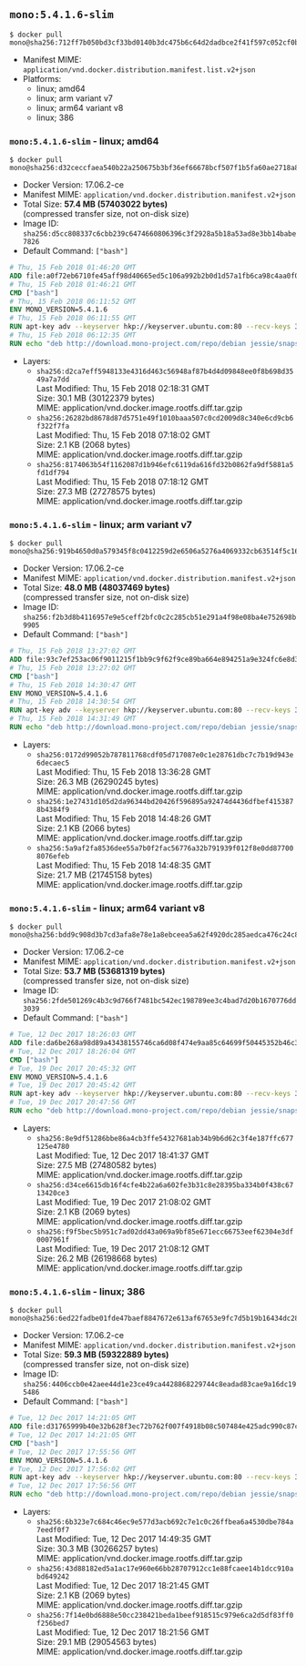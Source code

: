 ## `mono:5.4.1.6-slim`

```console
$ docker pull mono@sha256:712ff7b050bd3cf33bd0140b3dc475b6c64d2dadbce2f41f597c052cf0b1c27b
```

-	Manifest MIME: `application/vnd.docker.distribution.manifest.list.v2+json`
-	Platforms:
	-	linux; amd64
	-	linux; arm variant v7
	-	linux; arm64 variant v8
	-	linux; 386

### `mono:5.4.1.6-slim` - linux; amd64

```console
$ docker pull mono@sha256:d32ceccfaea540b22a250675b3bf36ef66678bcf507f1b5fa60ae2718a8f279c
```

-	Docker Version: 17.06.2-ce
-	Manifest MIME: `application/vnd.docker.distribution.manifest.v2+json`
-	Total Size: **57.4 MB (57403022 bytes)**  
	(compressed transfer size, not on-disk size)
-	Image ID: `sha256:d5cc808337c6cbb239c6474660806396c3f2928a5b18a53ad8e3bb14babe7826`
-	Default Command: `["bash"]`

```dockerfile
# Thu, 15 Feb 2018 01:46:20 GMT
ADD file:a0f72eb6710fe45aff98d40665ed5c106a992b2b0d1d57a1fb6ca98c4aa0f0a6 in / 
# Thu, 15 Feb 2018 01:46:21 GMT
CMD ["bash"]
# Thu, 15 Feb 2018 06:11:52 GMT
ENV MONO_VERSION=5.4.1.6
# Thu, 15 Feb 2018 06:11:55 GMT
RUN apt-key adv --keyserver hkp://keyserver.ubuntu.com:80 --recv-keys 3FA7E0328081BFF6A14DA29AA6A19B38D3D831EF
# Thu, 15 Feb 2018 06:12:35 GMT
RUN echo "deb http://download.mono-project.com/repo/debian jessie/snapshots/$MONO_VERSION main" > /etc/apt/sources.list.d/mono-official.list   && apt-get update   && apt-get install -y mono-runtime   && rm -rf /var/lib/apt/lists/* /tmp/*
```

-	Layers:
	-	`sha256:d2ca7eff5948133e4316d463c56948af87b4d4d09848ee0f8b698d3549a7a7dd`  
		Last Modified: Thu, 15 Feb 2018 02:18:31 GMT  
		Size: 30.1 MB (30122379 bytes)  
		MIME: application/vnd.docker.image.rootfs.diff.tar.gzip
	-	`sha256:26282bd8678d87d5751e49f1010baaa507c0cd2009d8c340e6cd9cb6f322f7fa`  
		Last Modified: Thu, 15 Feb 2018 07:18:02 GMT  
		Size: 2.1 KB (2068 bytes)  
		MIME: application/vnd.docker.image.rootfs.diff.tar.gzip
	-	`sha256:8174063b54f1162087d1b946efc6119da616fd32b0862fa9df5881a5fd1df794`  
		Last Modified: Thu, 15 Feb 2018 07:18:12 GMT  
		Size: 27.3 MB (27278575 bytes)  
		MIME: application/vnd.docker.image.rootfs.diff.tar.gzip

### `mono:5.4.1.6-slim` - linux; arm variant v7

```console
$ docker pull mono@sha256:919b4650d0a579345f8c0412259d2e6506a5276a4069332cb63514f5c16a57ef
```

-	Docker Version: 17.06.2-ce
-	Manifest MIME: `application/vnd.docker.distribution.manifest.v2+json`
-	Total Size: **48.0 MB (48037469 bytes)**  
	(compressed transfer size, not on-disk size)
-	Image ID: `sha256:f2b3d8b4116957e9e5ceff2bfc0c2c285cb51e291a4f98e08ba4e752698b9905`
-	Default Command: `["bash"]`

```dockerfile
# Thu, 15 Feb 2018 13:27:02 GMT
ADD file:93c7ef253ac06f9011215f1bb9c9f62f9ce89ba664e894251a9e324fc6e8d3aa in / 
# Thu, 15 Feb 2018 13:27:02 GMT
CMD ["bash"]
# Thu, 15 Feb 2018 14:30:47 GMT
ENV MONO_VERSION=5.4.1.6
# Thu, 15 Feb 2018 14:30:54 GMT
RUN apt-key adv --keyserver hkp://keyserver.ubuntu.com:80 --recv-keys 3FA7E0328081BFF6A14DA29AA6A19B38D3D831EF
# Thu, 15 Feb 2018 14:31:49 GMT
RUN echo "deb http://download.mono-project.com/repo/debian jessie/snapshots/$MONO_VERSION main" > /etc/apt/sources.list.d/mono-official.list   && apt-get update   && apt-get install -y mono-runtime   && rm -rf /var/lib/apt/lists/* /tmp/*
```

-	Layers:
	-	`sha256:0172d99052b787811768cdf05d717087e0c1e28761dbc7c7b19d943e6decaec5`  
		Last Modified: Thu, 15 Feb 2018 13:36:28 GMT  
		Size: 26.3 MB (26290245 bytes)  
		MIME: application/vnd.docker.image.rootfs.diff.tar.gzip
	-	`sha256:1e27431d105d2da96344bd20426f596895a92474d4436dfbef4153878b4384f9`  
		Last Modified: Thu, 15 Feb 2018 14:48:26 GMT  
		Size: 2.1 KB (2066 bytes)  
		MIME: application/vnd.docker.image.rootfs.diff.tar.gzip
	-	`sha256:5a9af2fa8536dee55a7b0f2fac56776a32b791939f012f8e0dd877008076efeb`  
		Last Modified: Thu, 15 Feb 2018 14:48:35 GMT  
		Size: 21.7 MB (21745158 bytes)  
		MIME: application/vnd.docker.image.rootfs.diff.tar.gzip

### `mono:5.4.1.6-slim` - linux; arm64 variant v8

```console
$ docker pull mono@sha256:bdd9c908d3b7cd3afa8e78e1a8ebceea5a62f4920dc285aedca476c24c8a85f0
```

-	Docker Version: 17.06.2-ce
-	Manifest MIME: `application/vnd.docker.distribution.manifest.v2+json`
-	Total Size: **53.7 MB (53681319 bytes)**  
	(compressed transfer size, not on-disk size)
-	Image ID: `sha256:2fde501269c4b3c9d766f7481bc542ec198789ee3c4bad7d20b1670776dd3039`
-	Default Command: `["bash"]`

```dockerfile
# Tue, 12 Dec 2017 18:26:03 GMT
ADD file:da6be268a98d89a43438155746ca6d08f474e9aa85c64699f50445352b46c348 in / 
# Tue, 12 Dec 2017 18:26:04 GMT
CMD ["bash"]
# Tue, 19 Dec 2017 20:45:32 GMT
ENV MONO_VERSION=5.4.1.6
# Tue, 19 Dec 2017 20:45:42 GMT
RUN apt-key adv --keyserver hkp://keyserver.ubuntu.com:80 --recv-keys 3FA7E0328081BFF6A14DA29AA6A19B38D3D831EF
# Tue, 19 Dec 2017 20:47:56 GMT
RUN echo "deb http://download.mono-project.com/repo/debian jessie/snapshots/$MONO_VERSION main" > /etc/apt/sources.list.d/mono-official.list   && apt-get update   && apt-get install -y mono-runtime   && rm -rf /var/lib/apt/lists/* /tmp/*
```

-	Layers:
	-	`sha256:8e9df51286bbe86a4cb3ffe54327681ab34b9b6d62c3f4e187ffc677125e4780`  
		Last Modified: Tue, 12 Dec 2017 18:41:37 GMT  
		Size: 27.5 MB (27480582 bytes)  
		MIME: application/vnd.docker.image.rootfs.diff.tar.gzip
	-	`sha256:d34ce6615db16f4cfe4b22a6a602fe3b31c8e28395ba334b0f438c6713420ce3`  
		Last Modified: Tue, 19 Dec 2017 21:08:02 GMT  
		Size: 2.1 KB (2069 bytes)  
		MIME: application/vnd.docker.image.rootfs.diff.tar.gzip
	-	`sha256:f9f5bec5b951c7ad02dd43a069a9bf85e671ecc66753eef62304e3df0007961f`  
		Last Modified: Tue, 19 Dec 2017 21:08:12 GMT  
		Size: 26.2 MB (26198668 bytes)  
		MIME: application/vnd.docker.image.rootfs.diff.tar.gzip

### `mono:5.4.1.6-slim` - linux; 386

```console
$ docker pull mono@sha256:6ed22fadbe01fde47baef8847672e613af67653e9fc7d5b19b16434dc28cd050
```

-	Docker Version: 17.06.2-ce
-	Manifest MIME: `application/vnd.docker.distribution.manifest.v2+json`
-	Total Size: **59.3 MB (59322889 bytes)**  
	(compressed transfer size, not on-disk size)
-	Image ID: `sha256:4406ccb0e42aee44d1e23ce49ca4428868229744c8eadad83cae9a16dc195486`
-	Default Command: `["bash"]`

```dockerfile
# Tue, 12 Dec 2017 14:21:05 GMT
ADD file:d31765999b40e32b628f3ec72b762f007f4918b08c507484e425adc990c87c26 in / 
# Tue, 12 Dec 2017 14:21:05 GMT
CMD ["bash"]
# Tue, 12 Dec 2017 17:55:56 GMT
ENV MONO_VERSION=5.4.1.6
# Tue, 12 Dec 2017 17:56:02 GMT
RUN apt-key adv --keyserver hkp://keyserver.ubuntu.com:80 --recv-keys 3FA7E0328081BFF6A14DA29AA6A19B38D3D831EF
# Tue, 12 Dec 2017 17:56:56 GMT
RUN echo "deb http://download.mono-project.com/repo/debian jessie/snapshots/$MONO_VERSION main" > /etc/apt/sources.list.d/mono-official.list   && apt-get update   && apt-get install -y mono-runtime   && rm -rf /var/lib/apt/lists/* /tmp/*
```

-	Layers:
	-	`sha256:6b323e7c684c46ec9e577d3acb692c7e1c0c26ffbea6a4530dbe784a7eedf0f7`  
		Last Modified: Tue, 12 Dec 2017 14:49:35 GMT  
		Size: 30.3 MB (30266257 bytes)  
		MIME: application/vnd.docker.image.rootfs.diff.tar.gzip
	-	`sha256:43d88182ed5a1ac17e960e66bb28707912cc1e88fcaee14b1dcc910abd649242`  
		Last Modified: Tue, 12 Dec 2017 18:21:45 GMT  
		Size: 2.1 KB (2069 bytes)  
		MIME: application/vnd.docker.image.rootfs.diff.tar.gzip
	-	`sha256:7f14e0bd6888e50cc238421beda1beef918515c979e6ca2d5df83ff0f256bed7`  
		Last Modified: Tue, 12 Dec 2017 18:21:56 GMT  
		Size: 29.1 MB (29054563 bytes)  
		MIME: application/vnd.docker.image.rootfs.diff.tar.gzip
